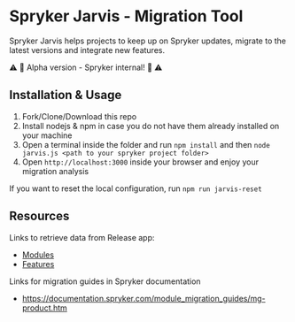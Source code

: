 # Spryker Jarvis - Migration Tool
Spryker Jarvis helps projects to keep up on Spryker updates, migrate to the latest versions and integrate new features.

:warning: :rotating_light: Alpha version - Spryker internal! :rotating_light: :warning:

## Installation & Usage

1. Fork/Clone/Download this repo
2. Install nodejs & npm in case you do not have them already installed on your machine 
3. Open a terminal inside the folder and run `npm install` and then `node jarvis.js <path to your spryker project folder>`
4. Open `http://localhost:3000` inside your browser and enjoy your migration analysis

If you want to reset the local configuration, run `npm run jarvis-reset`

## Resources

Links to retrieve data from Release app:

* [Modules](https://release.spryker.com/modules.json?contain=ModuleVersions)
* [Features](https://release.spryker.com/features.json?contain=FeatureVersions)

Links for migration guides in Spryker documentation

* https://documentation.spryker.com/module_migration_guides/mg-product.htm

